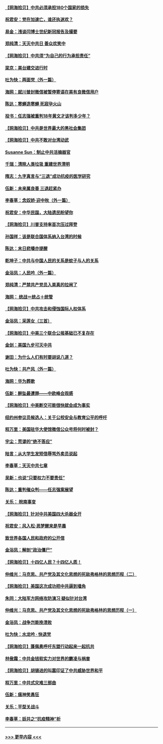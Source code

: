 #### [【网海拾贝】中共必须承担180个国家的损失](../pages/nsc993/n12428893.md?t=09251302) 
#### [祝君安：党在加速亡，谁还执迷欢？](../pages/nsc993/n12428652.md?t=09251302) 
#### [易金：浅谈闫博士世纪新冠报告及撮要](../pages/nsc993/n12426822.md?t=09251302) 
#### [郑纯清：天灭中共日 善众欢笑中](../pages/nsc993/n12426784.md?t=09251302) 
#### [【网海拾贝】中共须“为自己的行为承担责任”](../pages/nsc993/n12426067.md?t=09251302) 
#### [梁京：美台建交进行时](../pages/nsc993/n12424066.md?t=09251302) 
#### [吐为快：两面党（外一篇）](../pages/nsc993/n12424043.md?t=09251302) 
#### [海网：就川普封微信被暂停寄语在美有良微信用户](../pages/nsc993/n12424021.md?t=09251302) 
#### [陈达：寒蝉造寒蝉 死寂孕火山](../pages/nsc993/n12423958.md?t=09251302) 
#### [投书：任志强被重判18年黄文才该判多少年？](../pages/nsc993/n12423672.md?t=09251302) 
#### [【网海拾贝】中共是世界最大的黑社会集团](../pages/nsc993/n12423543.md?t=09251302) 
#### [【网海拾贝】中共不敢对台湾动武](../pages/nsc993/n12421418.md?t=09251302) 
#### [Susanne Sun：制止中共活摘器官](../pages/nsc993/n12419654.md?t=09251302) 
#### [千瑞：清除人类垃圾 重建世界清明](../pages/nsc993/n12419414.md?t=09251302) 
#### [隋志：九字真言与“三退”成功抗疫的医学研究](../pages/nsc993/n12419248.md?t=09251302) 
#### [伍新：未来属良善 三退赶紧办](../pages/nsc993/n12418496.md?t=09251302) 
#### [李春草：念奴娇·迎中秋（外一篇）](../pages/nsc993/n12418465.md?t=09251302) 
#### [祝君安：中华民国，大陆遗民盼望你](../pages/nsc993/n12418089.md?t=09251302) 
#### [【网海拾贝】川普支持率首次压过拜登](../pages/nsc993/n12418050.md?t=09251302) 
#### [孙国祥：该是联合国体系纳入台湾的时候](../pages/nsc993/n12417369.md?t=09251302) 
#### [陈达：末日悲嚎亦提醒](../pages/nsc993/n12416736.md?t=09251302) 
#### [乾坤子：中共与中国人民的关系是蚊子与人的关系](../pages/nsc993/n12416632.md?t=09251302) 
#### [金浴凤：人民吟（外一篇）](../pages/nsc993/n12416567.md?t=09251302) 
#### [郑纯清：严禁共产党员入美真的拉闸了](../pages/nsc993/n12416550.md?t=09251302) 
#### [海网： 统战＝统占＋统管](../pages/nsc993/n12416404.md?t=09251302) 
#### [【网海拾贝】中共攻击和侵蚀国际人权体系](../pages/nsc993/n12416250.md?t=09251302) 
#### [金浴凤：采莲女（三首）](../pages/nsc993/n12415517.md?t=09251302) 
#### [【网海拾贝】中美三个联合公报基础已不复存在](../pages/nsc993/n12415054.md?t=09251302) 
#### [金剑：美国九步可灭中共](../pages/nsc993/n12413183.md?t=09251302) 
#### [谢田：为什么人们有时要胡说八道？](../pages/nsc993/n12411861.md?t=09251302) 
#### [吐为快：共产风（外一篇）](../pages/nsc993/n12411761.md?t=09251302) 
#### [海网：华为葬歌](../pages/nsc993/n12410381.md?t=09251302) 
#### [伍新：醉坠最遭罪——中欧峰会观感](../pages/nsc993/n12410364.md?t=09251302) 
#### [【网海拾贝】中美断交可能很快就会成为事实](../pages/nsc993/n12409495.md?t=09251302) 
#### [纽约州参议员候选人：关于公校安全与教育公平的呼吁](../pages/nsc993/n12409228.md?t=09251302) 
#### [程万里：美国驻华大使馆微信公众号将何时被封？](../pages/nsc993/n12407397.md?t=09251302) 
#### [宇尘：荒谬的“绝不答应”](../pages/nsc993/n12407360.md?t=09251302) 
#### [陆言：从大学生发短信辱骂外卖员说起](../pages/nsc993/n12407285.md?t=09251302) 
#### [李春草：天灭中共七章](../pages/nsc993/n12406988.md?t=09251302) 
#### [吴新：也说“只要权力不要责任”](../pages/nsc993/n12406966.md?t=09251302) 
#### [陈达：重判催众判——任志强案展望](../pages/nsc993/n12404540.md?t=09251302) 
#### [关乐： 皖南事变](../pages/nsc993/n12404288.md?t=09251302) 
#### [【网海拾贝】针对中共美国四大杀器全开](../pages/nsc993/n12404172.md?t=09251302) 
#### [祝君安：风入松‧恶梦醒来是早晨](../pages/nsc993/n12401953.md?t=09251302) 
#### [致世界各国人民和政府的公开信](../pages/nsc993/n12401824.md?t=09251302) 
#### [金浴凤：解剖“政治僵尸”](../pages/nsc993/n12401808.md?t=09251302) 
#### [【网海拾贝】十四亿人民？十四亿人质！](../pages/nsc993/n12401708.md?t=09251302) 
#### [仲维光：马克思、共产党及其文化思想的死敌弗格林的思想历程（二）](../pages/nsc993/n12399107.md?t=09251302) 
#### [【网海拾贝】美国这次成功把中共逼到墙角](../pages/nsc993/n12400173.md?t=09251302) 
#### [朱同：大陆军方网络攻防演习 疑似针对台湾](../pages/nsc993/n12399868.md?t=09251302) 
#### [仲维光：马克思、共产党及其文化思想的死敌弗格林的思想历程（一）](../pages/nsc993/n12398341.md?t=09251302) 
#### [金浴凤：战争岂能挽溃败](../pages/nsc993/n12398855.md?t=09251302) 
#### [吐为快：水龙吟 · 快退党](../pages/nsc993/n12398849.md?t=09251302) 
#### [【网海拾贝】蓬佩奥呼吁东盟行动起来一起抗共](../pages/nsc993/n12398291.md?t=09251302) 
#### [林傲霜：中共金钱软实力对世界的霸凌与祸害](../pages/nsc993/n12397515.md?t=09251302) 
#### [【网海拾贝】胡锡进的叫嚣印证了中共威胁世界和平](../pages/nsc993/n12397455.md?t=09251302) 
#### [程万里：中共式灾难三部曲](../pages/nsc993/n12397106.md?t=09251302) 
#### [伍新：瘟神笑愚狂](../pages/nsc993/n12397052.md?t=09251302) 
#### [关乐：平型关战斗](../pages/nsc993/n12395387.md?t=09251302) 
#### [李春草：妖共之“抗疫精神”析](../pages/nsc993/n12395240.md?t=09251302) 

----
#### [ >>> 更早内容 <<< ](../indexes/nsc993-earlier.md)
